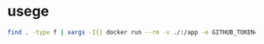# usege

```bash
find . -type f | xargs -I{} docker run --rm -v ./:/app -e GITHUB_TOKEN=*** thr3a/image-upload {}
```
